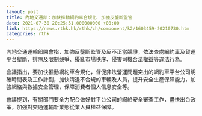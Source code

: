 ```yaml
---
layout: post
title: 內地交通部：加快推動網約車合規化　加強反壟斷監管
date: 2021-07-30 20:25:51.000000000 +08:00
link: https://news.rthk.hk/rthk/ch/component/k2/1603459-20210730.htm
categories: rthk
---
```


內地交通運輸部開會指，加強反壟斷監管及反不正當競爭，依法查處網約車及貨運平台壟斷、排除及限制競爭、擾亂市場秩序、侵害司機合法權益等違法行為。

會議指出，要加快推動網約車合規化，督促非法營運問題突出的網約車平台公司明確時間表及工作計劃，加快清退不合規的車輛及人員，提升安全生產保障能力，加強網絡與數據安全管理，保障消費者個人信息安全等。

會議提到，有關部門要全力配合做好對平台公司的網絡安全審查工作，盡快出台政策，加強對交通運輸新業態從業人員權益保障。
